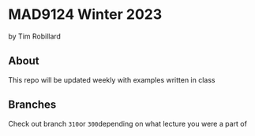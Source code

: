 # MAD9124 Winter 2023

by Tim Robillard

## About

This repo will be updated weekly with examples written in class

## Branches

Check out branch `310`or `300`depending on what lecture you were a part of
